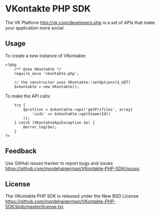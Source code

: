 VKontakte PHP SDK
=================

The VK Platform http://vk.com/developers.php is a set of APIs that make your
application more social.

Usage
-----

To create a new instance of VKontakte:

    <?php
        /** @see VKontakte */
        require_once 'vkontakte.php';

        // the constructor uses VKontakte::setOptions($_GET)
        $vkontakte = new VKontakte();

To make the API calls:

        try {
            $profiles = $vkontakte->api('getPrifiles', array(
                'uids' => $vkontakte->getViewerId()
            ));
        } catch (VKontakteApiException $e) {
            @error_log($e);
        }
    ?>

Feedback
--------

Use GitHub issues tracker to report bugs and issues
https://github.com/mordehaigerman/VKontakte-PHP-SDK/issues.

License
-------

The VKontakte PHP SDK is released under the New BSD License
https://github.com/mordehaigerman/VKontakte-PHP-SDK/blob/master/license.txt.